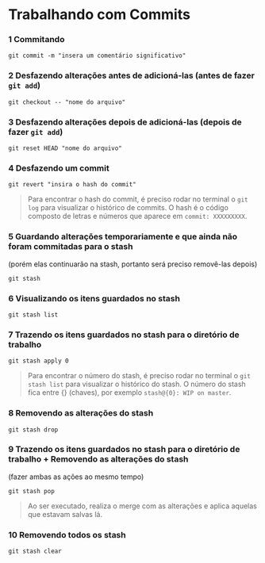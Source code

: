 # Trabalhando com Commits

### **1 Commitando**

`git commit -m "insera um comentário significativo"`

### **2 Desfazendo alterações antes de adicioná-las (antes de fazer `git add`)**

`git checkout -- "nome do arquivo"`

### **3 Desfazendo alterações depois de adicioná-las (depois de fazer `git add`)**

`git reset HEAD "nome do arquivo"`

### **4 Desfazendo um commit**

`git revert "insira o hash do commit"`

> Para encontrar o hash do commit, é preciso rodar no terminal o `git log` para visualizar o histórico de commits.
> O hash é o código composto de letras e números que aparece em `commit: XXXXXXXXX`.

### **5 Guardando alterações temporariamente e que ainda não foram commitadas para o stash**
(porém elas continuarão na stash, portanto será preciso removê-las depois)

`git stash`

### **6 Visualizando os itens guardados no stash**

`git stash list`

### **7 Trazendo os itens guardados no stash para o diretório de trabalho**

`git stash apply 0`

> Para encontrar o número do stash, é preciso rodar no terminal o `git stash list` para visualizar o histórico do stash.
> O número do stash fica entre {} (chaves), por exemplo `stash@{0}: WIP on master`.

### **8 Removendo as alterações do stash**

`git stash drop`

### **9 Trazendo os itens guardados no stash para o diretório de trabalho + Removendo as alterações do stash**
(fazer ambas as ações ao mesmo tempo)

`git stash pop`

> Ao ser executado, realiza o merge com as alterações e aplica aquelas que estavam salvas lá.

### **10 Removendo todos os stash**

`git stash clear`